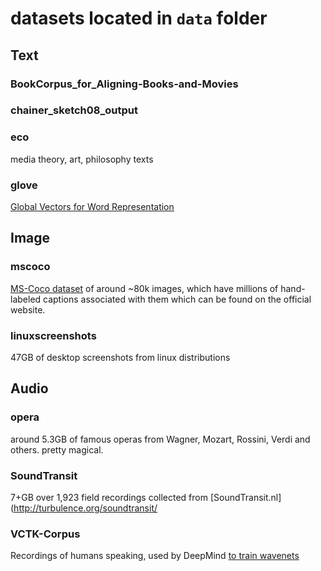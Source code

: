 # datasets located in `data` folder

## Text

### BookCorpus_for_Aligning-Books-and-Movies

### chainer_sketch08_output

### eco

media theory, art, philosophy texts

### glove

[Global Vectors for Word Representation](http://nlp.stanford.edu/projects/glove/)

## Image

### mscoco

[MS-Coco dataset](http://mscoco.org/) of around ~80k images, which have millions of hand-labeled captions associated with them which can be found on the official website.

### linuxscreenshots

47GB of desktop screenshots from linux distributions

## Audio

### opera

around 5.3GB of famous operas from Wagner, Mozart, Rossini, Verdi and others. pretty magical. 

### SoundTransit

7+GB over 1,923 field recordings collected from [SoundTransit.nl](http://turbulence.org/soundtransit/

### VCTK-Corpus

Recordings of humans speaking, used by DeepMind [to train wavenets](https://deepmind.com/blog/wavenet-generative-model-raw-audio/)
